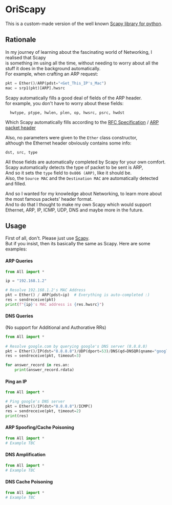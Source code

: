
# OriScapy
This is a custom-made version of the well known [Scapy library for python](https://scapy.net/).


## Rationale
In my journey of learning about the fascinating world of Networking, I realised that Scapy    
is something im using all the time, without needing to worry about all the     
stuff it does in the background automatically.   
For example, when crafting an ARP request:

```python
pkt = Ether()/ARP(pdst="<Get_This_IP's_Mac")
mac = srp1(pkt)[ARP].hwsrc
```

Scapy automatically fills a good deal of fields of the ARP header.    
for example, you don't have to worry about these fields:
```text
  hwtype, ptype, hwlen, plen, op, hwsrc, psrc, hwdst      
```
Which Scapy automatically fills according to the [RFC Specification](https://datatracker.ietf.org/doc/html/rfc826) / [ARP packet header](https://en.wikipedia.org/wiki/Address_Resolution_Protocol#Packet_structure)

Also, no parameters were given to the `Ether` class constructor,   
although the Ethernet header obviously contains some info:
```text
dst, src, type
```

All those fields are automatically completed by Scapy for your own comfort.   
Scapy automatically detects the type of packet to be sent is ARP,  
And so it sets the `type` field to `0x806 (ARP)`, like it should be.   
Also, the `Source MAC` and the `Destination MAC` are automatically detected and filled.

And so I wanted for my knowledge about Networking, to learn more about  
the most famous packets' header format.   
And to do that I thought to make my own Scapy which would support    
Ethernet, ARP, IP, ICMP, UDP, DNS and maybe more in the future.

## Usage
First of all, don't. Please just use [Scapy](https://pypi.org/project/scapy/).   
But if you insist, then its basically the same as Scapy. Here are some examples:    

#### ARP Queries

```python
from All import *

ip = "192.168.1.2"

# Resolve 192.168.1.2's MAC Address
pkt = Ether() / ARP(pdst=ip)  # Everything is auto-completed :)
res = sendreceive(pkt)
print(f"{ip}'s MAC address is {res.hwsrc}")
```
#### DNS Queries
(No support for Additional and Authorative RRs)
```python
from All import *  
  
# Resolve google.com by querying google's DNS server (8.8.8.8)  
pkt = Ether()/IP(dst="8.8.8.8")/UDP(dport=53)/DNS(qd=DNSQR(qname="google.com"))  
res = sendreceive(pkt, timeout=3)

for answer_record in res.an:
	print(answer_record.rdata)
```

#### Ping an IP
```python
from All import *

# Ping google's DNS server
pkt = Ether()/IP(dst="8.8.8.8")/ICMP()
res = sendreceive(pkt, timeout=2)
print(res)
```

#### ARP Spoofing/Cache Poisoning
```python
from All import *
# Example TBC
```

#### DNS Amplification
```python
from All import *
# Example TBC
```
    

#### DNS Cache Poisoning
```python
from All import *
# Example TBC
```

